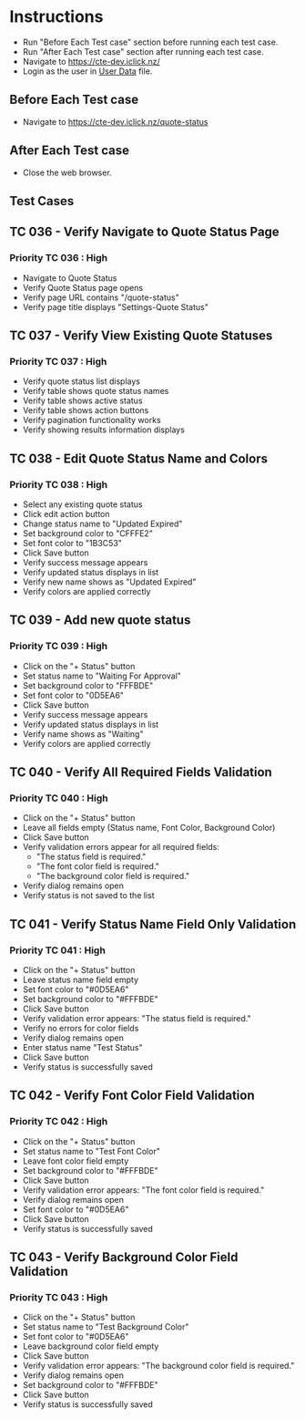 # Instructions

- Run "Before Each Test case" section before running each test case.
- Run "After Each Test case" section after running each test case.
- Navigate to <https://cte-dev.iclick.nz/>
- Login as the user in [User Data](..\TestData\UserData.md) file.

## Before Each Test case

- Navigate to <https://cte-dev.iclick.nz/quote-status>

## After Each Test case

- Close the web browser.

## Test Cases

## TC 036 - Verify Navigate to Quote Status Page

### Priority TC 036 : High

- Navigate to Quote Status
- Verify Quote Status page opens
- Verify page URL contains "/quote-status"
- Verify page title displays "Settings-Quote Status"

## TC 037 - Verify View Existing Quote Statuses

### Priority TC 037 : High

- Verify quote status list displays
- Verify table shows quote status names
- Verify table shows active status
- Verify table shows action buttons
- Verify pagination functionality works
- Verify showing results information displays

## TC 038 - Edit Quote Status Name and Colors

### Priority TC 038 : High

- Select any existing quote status
- Click edit action button
- Change status name to "Updated Expired"
- Set background color to "CFFFE2"
- Set font color to "1B3C53"
- Click Save button
- Verify success message appears
- Verify updated status displays in list
- Verify new name shows as "Updated Expired"
- Verify colors are applied correctly

## TC 039 - Add new quote status

### Priority TC 039 : High

- Click on the "+ Status" button
- Set status name to "Waiting For Approval"
- Set background color to "FFFBDE"
- Set font color to "0D5EA6"
- Click Save button
- Verify success message appears
- Verify updated status displays in list
- Verify name shows as "Waiting"
- Verify colors are applied correctly

## TC 040 - Verify All Required Fields Validation

### Priority TC 040 : High

- Click on the "+ Status" button
- Leave all fields empty (Status name, Font Color, Background Color)
- Click Save button
- Verify validation errors appear for all required fields:
  - "The status field is required."
  - "The font color field is required."
  - "The background color field is required."
- Verify dialog remains open
- Verify status is not saved to the list

## TC 041 - Verify Status Name Field Only Validation

### Priority TC 041 : High

- Click on the "+ Status" button
- Leave status name field empty
- Set font color to "#0D5EA6"
- Set background color to "#FFFBDE"
- Click Save button
- Verify validation error appears: "The status field is required."
- Verify no errors for color fields
- Verify dialog remains open
- Enter status name "Test Status"
- Click Save button
- Verify status is successfully saved

## TC 042 - Verify Font Color Field Validation

### Priority TC 042 : High

- Click on the "+ Status" button
- Set status name to "Test Font Color"
- Leave font color field empty
- Set background color to "#FFFBDE"
- Click Save button
- Verify validation error appears: "The font color field is required."
- Verify dialog remains open
- Set font color to "#0D5EA6"
- Click Save button
- Verify status is successfully saved

## TC 043 - Verify Background Color Field Validation

### Priority TC 043 : High

- Click on the "+ Status" button
- Set status name to "Test Background Color"
- Set font color to "#0D5EA6"
- Leave background color field empty
- Click Save button
- Verify validation error appears: "The background color field is required."
- Verify dialog remains open
- Set background color to "#FFFBDE"
- Click Save button
- Verify status is successfully saved


